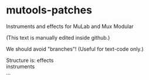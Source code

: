 # mutools-patches
Instruments and effects for MuLab and Mux Modular

(This text is manually edited inside github.)

We should avoid "branches"! (Useful for text-code only.)

Structure is:
  effects\
  instruments\
  ...
